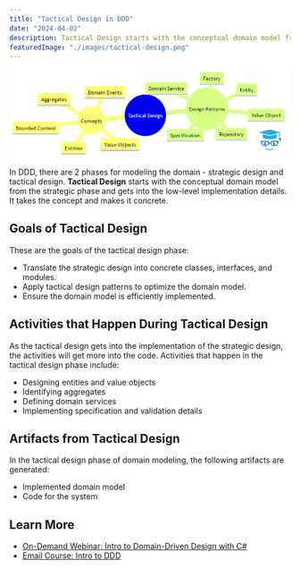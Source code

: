 ```yaml
---
title: "Tactical Design in DDD"
date: "2024-04-02"
description: Tactical Design starts with the conceptual domain model from the strategic phase and gets into the low-level implementation details.
featuredImage: "./images/tactical-design.png"
---
```


<!--
```mermaid
mindmap
  root((Tactical Design))
    ((Concepts))
      Aggregates
      Bounded Context
      Domain Events
      Entities
      Value Objects      
    ((Design Patterns))        
        Domain Service
        Entity
        Factory        
        Repository
        Specification
        Value Object
```
-->

![Tactical Design mindmap](./images/tactical-design.png)

In DDD, there are 2 phases for modeling the domain - strategic design and tactical design. **Tactical Design** starts with the conceptual domain model from the strategic phase and gets into the low-level implementation details. It takes the concept and makes it concrete.

## Goals of Tactical Design

These are the goals of the tactical design phase:

- Translate the strategic design into concrete classes, interfaces, and modules.
- Apply tactical design patterns to optimize the domain model.
- Ensure the domain model is efficiently implemented.

## Activities that Happen During Tactical Design

As the tactical design gets into the implementation of the strategic design, the activities will get more into the code. Activities that happen in the tactical design phase include:

- Designing entities and value objects
- Identifying aggregates
- Defining domain services
- Implementing specification and validation details

## Artifacts from Tactical Design

In the tactical design phase of domain modeling, the following artifacts are generated:

- Implemented domain model
- Code for the system

## Learn More

- [On-Demand Webinar: Intro to Domain-Driven Design with C#](https://mailchi.mp/nimblepros/af2112un73)
- [Email Course: Intro to DDD](https://mailchi.mp/nimblepros/intro-to-ddd-email-course)